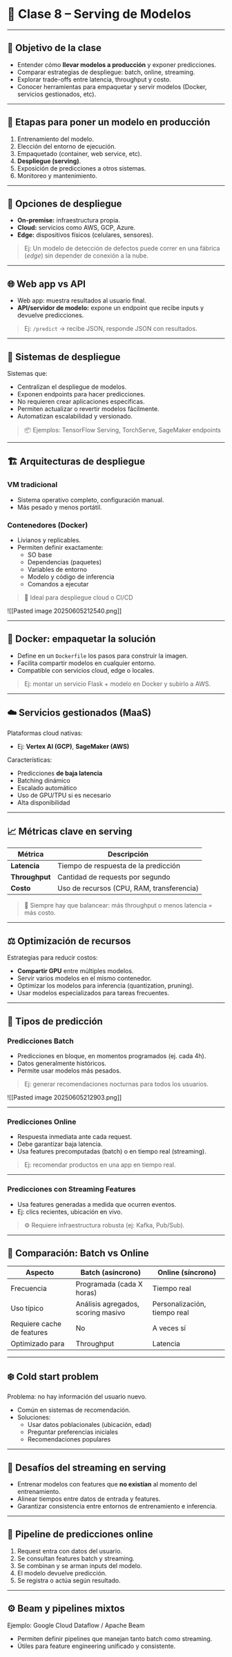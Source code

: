 # 🚀 Clase 8 – Serving de Modelos


---

## 🎯 Objetivo de la clase

- Entender cómo **llevar modelos a producción** y exponer predicciones.
- Comparar estrategias de despliegue: batch, online, streaming.
- Explorar trade-offs entre latencia, throughput y costo.
- Conocer herramientas para empaquetar y servir modelos (Docker, servicios gestionados, etc).

---

## 🔧 Etapas para poner un modelo en producción

1. Entrenamiento del modelo.
2. Elección del entorno de ejecución.
3. Empaquetado (container, web service, etc).
4. **Despliegue (serving)**.
5. Exposición de predicciones a otros sistemas.
6. Monitoreo y mantenimiento.

---

## 🧭 Opciones de despliegue

- **On-premise:** infraestructura propia.
- **Cloud:** servicios como AWS, GCP, Azure.
- **Edge:** dispositivos físicos (celulares, sensores).

> Ej: Un modelo de detección de defectos puede correr en una fábrica (*edge*) sin depender de conexión a la nube.

---

## 🌐 Web app vs API

- Web app: muestra resultados al usuario final.
- **API/servidor de modelo:** expone un endpoint que recibe inputs y devuelve predicciones.

> Ej: `/predict` → recibe JSON, responde JSON con resultados.

---

## 🧱 Sistemas de despliegue

Sistemas que:

- Centralizan el despliegue de modelos.
- Exponen endpoints para hacer predicciones.
- No requieren crear aplicaciones específicas.
- Permiten actualizar o revertir modelos fácilmente.
- Automatizan escalabilidad y versionado.

> 📦 Ejemplos: TensorFlow Serving, TorchServe, SageMaker endpoints

---

## 🏗️ Arquitecturas de despliegue

### VM tradicional

- Sistema operativo completo, configuración manual.
- Más pesado y menos portátil.

### Contenedores (Docker)

- Livianos y replicables.
- Permiten definir exactamente:
  - SO base
  - Dependencias (paquetes)
  - Variables de entorno
  - Modelo y código de inferencia
  - Comandos a ejecutar

> 📌 Ideal para despliegue cloud o CI/CD

![[Pasted image 20250605212540.png]]

---

## 🐳 Docker: empaquetar la solución

- Define en un `Dockerfile` los pasos para construir la imagen.
- Facilita compartir modelos en cualquier entorno.
- Compatible con servicios cloud, edge o locales.

> Ej: montar un servicio Flask + modelo en Docker y subirlo a AWS.

---

## ☁️ Servicios gestionados (MaaS)

Plataformas cloud nativas:

- Ej: **Vertex AI (GCP)**, **SageMaker (AWS)**

Características:

- Predicciones **de baja latencia**
- Batching dinámico
- Escalado automático
- Uso de GPU/TPU si es necesario
- Alta disponibilidad

---

## 📈 Métricas clave en serving

| Métrica     | Descripción                            |
|-------------|----------------------------------------|
| **Latencia**| Tiempo de respuesta de la predicción   |
| **Throughput**| Cantidad de requests por segundo     |
| **Costo**   | Uso de recursos (CPU, RAM, transferencia) |

> 🔁 Siempre hay que balancear: más throughput o menos latencia = más costo.

---

## ⚖️ Optimización de recursos

Estrategias para reducir costos:

- **Compartir GPU** entre múltiples modelos.
- Servir varios modelos en el mismo contenedor.
- Optimizar los modelos para inferencia (quantization, pruning).
- Usar modelos especializados para tareas frecuentes.

---

## 🔮 Tipos de predicción

### Predicciones Batch

- Predicciones en bloque, en momentos programados (ej. cada 4h).
- Datos generalmente históricos.
- Permite usar modelos más pesados.

> Ej: generar recomendaciones nocturnas para todos los usuarios.

![[Pasted image 20250605212903.png]]

---

### Predicciones Online

- Respuesta inmediata ante cada request.
- Debe garantizar baja latencia.
- Usa features precomputadas (batch) o en tiempo real (streaming).

> Ej: recomendar productos en una app en tiempo real.

---

### Predicciones con Streaming Features

- Usa features generadas a medida que ocurren eventos.
- Ej: clics recientes, ubicación en vivo.

> ⚙️ Requiere infraestructura robusta (ej: Kafka, Pub/Sub).

---

## 🧮 Comparación: Batch vs Online

| Aspecto             | Batch (asíncrono)               | Online (síncrono)               |
|---------------------|----------------------------------|---------------------------------|
| Frecuencia          | Programada (cada X horas)        | Tiempo real                     |
| Uso típico          | Análisis agregados, scoring masivo| Personalización, tiempo real   |
| Requiere cache de features | No                         | A veces sí                      |
| Optimizado para     | Throughput                       | Latencia                        |

---

## ❄️ Cold start problem

Problema: no hay información del usuario nuevo.

- Común en sistemas de recomendación.
- Soluciones:
  - Usar datos poblacionales (ubicación, edad)
  - Preguntar preferencias iniciales
  - Recomendaciones populares

---

## 🔀 Desafíos del streaming en serving

- Entrenar modelos con features que **no existían** al momento del entrenamiento.
- Alinear tiempos entre datos de entrada y features.
- Garantizar consistencia entre entornos de entrenamiento e inferencia.

---

## 🔧 Pipeline de predicciones online

1. Request entra con datos del usuario.
2. Se consultan features batch y streaming.
3. Se combinan y se arman inputs del modelo.
4. El modelo devuelve predicción.
5. Se registra o actúa según resultado.

---

## ⚙️ Beam y pipelines mixtos

Ejemplo: Google Cloud Dataflow / Apache Beam

- Permiten definir pipelines que manejan tanto batch como streaming.
- Útiles para feature engineering unificado y consistente.

